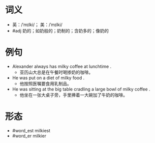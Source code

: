 # 词义
- 英：/ˈmɪlki/； 美：/ˈmɪlki/
- #adj 奶的；如奶般的；奶制的；含奶多的；像奶的
# 例句
- Alexander always has milky coffee at lunchtime .
	- 亚历山大总是在午餐时喝掺奶的咖啡。
- He was put on a diet of milky food .
	- 他按照医嘱要食用乳制品。
- He was sitting at the big table cradling a large bowl of milky coffee .
	- 他坐在一张大桌子旁，手里捧着一大碗加了牛奶的咖啡。
# 形态
- #word_est milkiest
- #word_er milkier
